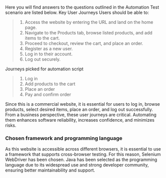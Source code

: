 Here you will find answers to the questions outlined in the Automation Test scenario are listed below.
Key User Journeys
Users should be able to:
> 1. Access the website by entering the URL and land on the home page.
> 1. Navigate to the Products tab, browse listed products, and add items to the cart.
> 1. Proceed to checkout, review the cart, and place an order.
> 1. Register as a new user.
> 1. Log in to their account.
> 1. Log out securely.

Journeys picked for automation script
> 1. Log in
> 1. Add products to the cart
> 1. Place an order
> 1. Pay and confirm order

Since this is a commercial website, it is essential for users to log in, browse products, select desired items, place an order, and log out successfully. From a business perspective, these user journeys are critical. Automating them enhances software reliability, increases confidence, and minimizes risks.

### Chosen framework and programming language

As this website is accessible across different browsers, it is essential to use a framework that supports cross-browser testing. For this reason, Selenium WebDriver has been chosen. Java has been selected as the programming language due to its widespread use and strong developer community, ensuring better maintainability and support.